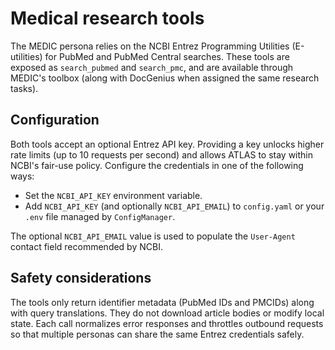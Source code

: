 # Medical research tools

The MEDIC persona relies on the NCBI Entrez Programming Utilities (E-utilities)
for PubMed and PubMed Central searches. These tools are exposed as
`search_pubmed` and `search_pmc`, and are available through MEDIC's toolbox
(along with DocGenius when assigned the same research tasks).

## Configuration

Both tools accept an optional Entrez API key. Providing a key unlocks higher
rate limits (up to 10 requests per second) and allows ATLAS to stay within
NCBI's fair-use policy. Configure the credentials in one of the following ways:

- Set the `NCBI_API_KEY` environment variable.
- Add `NCBI_API_KEY` (and optionally `NCBI_API_EMAIL`) to `config.yaml` or your
  `.env` file managed by `ConfigManager`.

The optional `NCBI_API_EMAIL` value is used to populate the `User-Agent`
contact field recommended by NCBI.

## Safety considerations

The tools only return identifier metadata (PubMed IDs and PMCIDs) along with
query translations. They do not download article bodies or modify local state.
Each call normalizes error responses and throttles outbound requests so that
multiple personas can share the same Entrez credentials safely.
